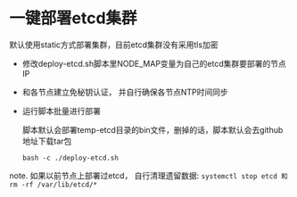 # 一键部署etcd集群

默认使用static方式部署集群，目前etcd集群没有采用tls加密

* 修改deploy-etcd.sh脚本里NODE_MAP变量为自己的etcd集群要部署的节点IP

* 和各节点建立免秘钥认证， 并自行确保各节点NTP时间同步

* 运行脚本批量进行部署

  脚本默认会部署temp-etcd目录的bin文件，删掉的话，脚本默认会去github地址下载tar包

  ```
  bash -c ./deploy-etcd.sh
  ```

note. 如果以前节点上部署过etcd， 自行清理遗留数据: ```systemctl stop etcd 和 rm -rf /var/lib/etcd/*```
